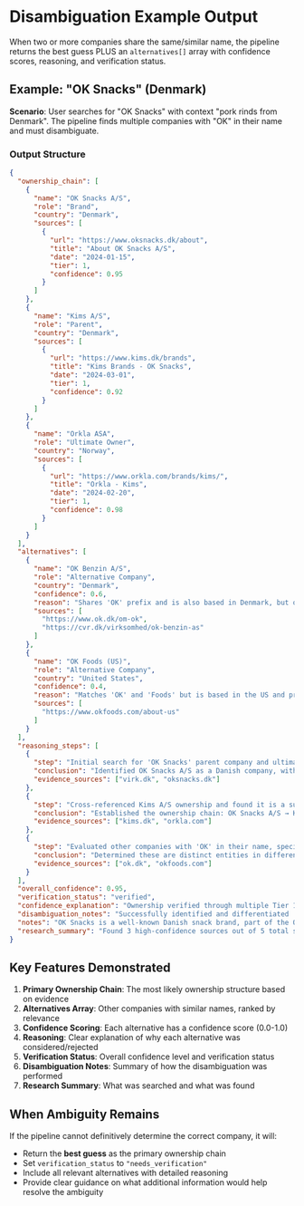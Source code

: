 # Disambiguation Example Output

When two or more companies share the same/similar name, the pipeline returns the best guess PLUS an `alternatives[]` array with confidence scores, reasoning, and verification status.

## Example: "OK Snacks" (Denmark)

**Scenario**: User searches for "OK Snacks" with context "pork rinds from Denmark". The pipeline finds multiple companies with "OK" in their name and must disambiguate.

### Output Structure

```json
{
  "ownership_chain": [
    {
      "name": "OK Snacks A/S",
      "role": "Brand",
      "country": "Denmark",
      "sources": [
        {
          "url": "https://www.oksnacks.dk/about",
          "title": "About OK Snacks A/S",
          "date": "2024-01-15",
          "tier": 1,
          "confidence": 0.95
        }
      ]
    },
    {
      "name": "Kims A/S",
      "role": "Parent",
      "country": "Denmark",
      "sources": [
        {
          "url": "https://www.kims.dk/brands",
          "title": "Kims Brands - OK Snacks",
          "date": "2024-03-01",
          "tier": 1,
          "confidence": 0.92
        }
      ]
    },
    {
      "name": "Orkla ASA",
      "role": "Ultimate Owner",
      "country": "Norway",
      "sources": [
        {
          "url": "https://www.orkla.com/brands/kims/",
          "title": "Orkla - Kims",
          "date": "2024-02-20",
          "tier": 1,
          "confidence": 0.98
        }
      ]
    }
  ],
  "alternatives": [
    {
      "name": "OK Benzin A/S",
      "role": "Alternative Company",
      "country": "Denmark",
      "confidence": 0.6,
      "reason": "Shares 'OK' prefix and is also based in Denmark, but operates in the energy/fuel industry, not food. No direct link to 'snacks' found.",
      "sources": [
        "https://www.ok.dk/om-ok",
        "https://cvr.dk/virksomhed/ok-benzin-as"
      ]
    },
    {
      "name": "OK Foods (US)",
      "role": "Alternative Company",
      "country": "United States",
      "confidence": 0.4,
      "reason": "Matches 'OK' and 'Foods' but is based in the US and primarily a poultry producer. No connection to Danish 'OK Snacks' found.",
      "sources": [
        "https://www.okfoods.com/about-us"
      ]
    }
  ],
  "reasoning_steps": [
    {
      "step": "Initial search for 'OK Snacks' parent company and ultimate owner, prioritizing Danish sources due to context hints.",
      "conclusion": "Identified OK Snacks A/S as a Danish company, with strong indications of ownership by Kims A/S.",
      "evidence_sources": ["virk.dk", "oksnacks.dk"]
    },
    {
      "step": "Cross-referenced Kims A/S ownership and found it is a subsidiary of Orkla ASA, a Norwegian conglomerate.",
      "conclusion": "Established the ownership chain: OK Snacks A/S → Kims A/S → Orkla ASA.",
      "evidence_sources": ["kims.dk", "orkla.com"]
    },
    {
      "step": "Evaluated other companies with 'OK' in their name, specifically 'OK Benzin A/S' (Denmark) and 'OK Foods' (US).",
      "conclusion": "Determined these are distinct entities in different industries (fuel, poultry) with no direct relation to the 'OK Snacks' brand, but included them as alternatives due to name similarity and shared country (for OK Benzin).",
      "evidence_sources": ["ok.dk", "okfoods.com"]
    }
  ],
  "overall_confidence": 0.95,
  "verification_status": "verified",
  "confidence_explanation": "Ownership verified through multiple Tier 1 sources including official company websites (oksnacks.dk, kims.dk, orkla.com) and Danish corporate registry (virk.dk). The ownership chain is clear and consistently reported. Disambiguation was successful by confirming industry and geographic differences for similarly named entities.",
  "disambiguation_notes": "Successfully identified and differentiated 'OK Snacks A/S' (food) from 'OK Benzin A/S' (fuel) both in Denmark, and 'OK Foods' (US poultry). The primary brand's industry and country context were crucial for accurate disambiguation.",
  "notes": "OK Snacks is a well-known Danish snack brand, part of the Orkla Foods portfolio.",
  "research_summary": "Found 3 high-confidence sources out of 5 total sources. Searched: corporate registry, company websites, financial news."
}
```

## Key Features Demonstrated

1. **Primary Ownership Chain**: The most likely ownership structure based on evidence
2. **Alternatives Array**: Other companies with similar names, ranked by relevance
3. **Confidence Scoring**: Each alternative has a confidence score (0.0-1.0)
4. **Reasoning**: Clear explanation of why each alternative was considered/rejected
5. **Verification Status**: Overall confidence level and verification status
6. **Disambiguation Notes**: Summary of how the disambiguation was performed
7. **Research Summary**: What was searched and what was found

## When Ambiguity Remains

If the pipeline cannot definitively determine the correct company, it will:

- Return the **best guess** as the primary ownership chain
- Set `verification_status` to `"needs_verification"`
- Include all relevant alternatives with detailed reasoning
- Provide clear guidance on what additional information would help resolve the ambiguity 